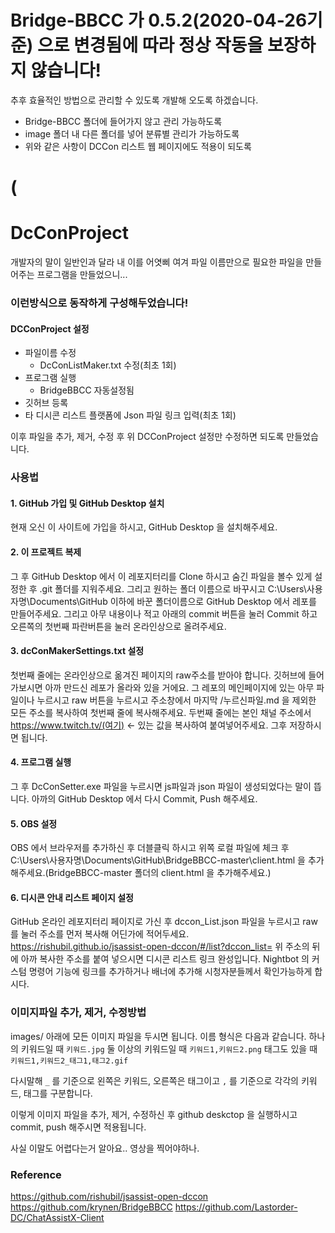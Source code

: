 # Bridge-BBCC 가 0.5.2(2020-04-26기준) 으로 변경됨에 따라 정상 작동을 보장하지 않습니다!
추후 효율적인 방법으로 관리할 수 있도록 개발해 오도록 하겠습니다.
* Bridge-BBCC 폴더에 들어가지 않고 관리 가능하도록
* image 폴더 내 다른 폴더를 넣어 분류별 관리가 가능하도록
* 위와 같은 사항이 DCCon 리스트 웹 페이지에도 적용이 되도록


# (
# DcConProject
개발자의 말이 일반인과 달라 내 이를 어엿삐 여겨 파일 이름만으로 필요한 파일을 만들어주는 프로그램을 만들었으니...

### 이런방식으로 동작하게 구성해두었습니다!
#### DCConProject 설정
* 파일이름 수정 
  - DcConListMaker.txt 수정(최초 1회)
* 프로그램 실행
  * BridgeBBCC 자동설정됨
* 깃허브 등록
* 타 디시콘 리스트 플랫폼에 Json 파일 링크 입력(최초 1회)

이후 파일을 추가, 제거, 수정 후 위 DCConProject 설정만 수정하면 되도록 만들었습니다.

### 사용법

#### 1. GitHub 가입 및 GitHub Desktop 설치
현재 오신 이 사이트에 가입을 하시고, GitHub Desktop 을 설치해주세요.
#### 2. 이 프로젝트 복제
그 후 GitHub Desktop 에서 이 레포지터리를 Clone 하시고 숨긴 파일을 볼수 있게 설정한 후 .git 폴더를 지워주세요.
그리고 원하는 폴더 이름으로 바꾸시고 C:\Users\사용자명\Documents\GitHub 이하에 바꾼 폴더이름으로 GitHub Desktop 에서 레포를 만들어주세요.
그리고 아무 내용이나 적고 아래의 commit 버튼을 눌러 Commit 하고 오른쪽의 첫번째 파란버튼을 눌러 온라인상으로 올려주세요.
#### 3. dcConMakerSettings.txt 설정
첫번째 줄에는 온라인상으로 옮겨진 페이지의 raw주소를 받아야 합니다. 깃허브에 들어가보시면 아까 만드신 레포가 올라와 있을 거에요.
그 레포의 메인페이지에 있는 아무 파일이나 누르시고 raw 버튼을 누르시고 주소창에서 마지막 /누르신파일.md 을 제외한 모든 주소를 복사하여 
첫번째 줄에 복사해주세요.
두번째 줄에는 본인 채널 주소에서 https://www.twitch.tv/(여기) <- 있는 값을 복사하여 붙여넣어주세요.
그후 저장하시면 됩니다.
#### 4. 프로그램 실행
그 후 DcConSetter.exe 파일을 누르시면 js파일과 json 파일이 생성되었다는 말이 뜹니다.
아까의 GitHub Desktop 에서 다시 Commit, Push 해주세요.
#### 5. OBS 설정
OBS 에서 브라우저를 추가하신 후 더블클릭 하시고 
위쪽 로컬 파일에 체크 후 
C:\Users\사용자명\Documents\GitHub\BridgeBBCC-master\client.html 을 추가해주세요.(BridgeBBCC-master 폴더의 client.html 을 추가해주세요.)
#### 6. 디시콘 안내 리스트 페이지 설정
GitHub 온라인 레포지터리 페이지로 가신 후 dccon_List.json 파일을 누르시고 raw 를 눌러 주소를 먼저 복사해 어딘가에 적어두세요.
https://rishubil.github.io/jsassist-open-dccon/#/list?dccon_list=
위 주소의 뒤에 아까 복사한 주소를 붙여 넣으시면 디시콘 리스트 링크 완성입니다.
Nightbot 의 커스텀 명령어 기능에 링크를 추가하거나 배너에 추가해 시청자분들께서 확인가능하게 합시다.

### 이미지파일 추가, 제거, 수정방법
images/ 아래에 모든 이미지 파일을 두시면 됩니다.
이름 형식은 다음과 같습니다.
하나의 키워드일 때
`키워드.jpg`
둘 이상의 키워드일 때
`키워드1,키워드2.png`
태그도 있을 때
`키워드1,키워드2_태그1,태그2.gif`

다시말해 
`_` 를 기준으로 왼쪽은 키워드, 오른쪽은 태그이고
`,` 를 기준으로 각각의 키워드, 태그를 구분합니다.

이렇게 이미지 파일을 추가, 제거, 수정하신 후
github deskctop 을 실행하시고
commit, push 해주시면 적용됩니다.

사실 이말도 어렵다는거 알아요.. 영상을 찍어야하나.

### Reference
https://github.com/rishubil/jsassist-open-dccon
https://github.com/krynen/BridgeBBCC
https://github.com/Lastorder-DC/ChatAssistX-Client
